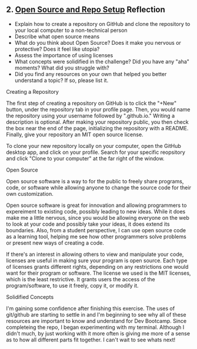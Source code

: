 ## 2. [Open Source and Repo Setup](2_set_up_repo/readme.md) Reflection

* Explain how to create a repository on GitHub and clone the repository to your local computer to a non-technical person
* Describe what open source means
* What do you think about Open Source? Does it make you nervous or protective? Does it feel like utopia?
* Assess the importance of using licenses
* What concepts were solidified in the challenge? Did you have any "aha" moments? What did you struggle with?
* Did you find any resources on your own that helped you better understand a topic? If so, please list it.

<!-- Add your reflection here. Remove the comment markers -->

Creating a Repository

The first step of creating a repository on GitHub is to click the "+New" button, under the repository tab in your profile page. Then, you would name the repository using your username followed by ".github.io." Writing a description is optional. After making your repository public, you then check the box near the end of the page, initializing the repository with a README. Finally, give your repository an MIT open source license. 

To clone your new repository locally on your computer, open the GitHub desktop app, and click on your profile. Search for your specific reopsitory and click "Clone to your computer" at the far right of the window. 

Open Source

Open source software is a way to for the public to freely share programs, code, or software while allowing anyone to change the source code for their own customization. 

Open source software is great for innovation and allowing programmers to expereiment to existing code, possibly leading to new ideas. While it does make me a little nervous, since you would be allowing everyone on the web to look at your code and possibly take your ideas, it does extend its boundaries. Also, from a student perspective, I can use open source code as a learning tool, helping me see how other programmers solve problems or present new ways of creating a code. 

If there's an interest in allowing others to view and manipulate your code, licenses are useful in making sure your program is open source. Each type of licenses grants different rights, depending on any restrictions one would want for their program or software. The license we used is the MIT licenses, which is the least restrictive. It grants users the access of the program/software, to use it freely, copy it, or modify it. 

Solidified Concepts

I'm gaining some confidence after finishing this exercise. The uses of git/github are starting to settle in and I'm beginning to see why all of these resources are important to know and understand for Dev Bootcamp. Since completeing the repo, I began experimenting with my terminal. Although I didn't much, by just working with it more often is giving me more of a sense as to how all different parts fit together. I can't wait to see whats next!



